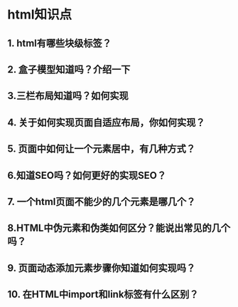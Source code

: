 # html知识点

## 1. html有哪些块级标签？

## 2. 盒子模型知道吗？介绍一下

## 3.三栏布局知道吗？如何实现

## 4. 关于如何实现页面自适应布局，你如何实现？

## 5. 页面中如何让一个元素居中，有几种方式？

## 6.知道SEO吗？如何更好的实现SEO？

## 7. 一个html页面不能少的几个元素是哪几个？

## 8.HTML中伪元素和伪类如何区分？能说出常见的几个吗？

## 9. 页面动态添加元素步骤你知道如何实现吗？

## 10. 在HTML中import和link标签有什么区别？



